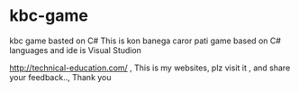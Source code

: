 # kbc-game
kbc game basted on C# 
This is kon banega caror pati game
based on C# languages
and ide is Visual Studion 



http://technical-education.com/ , This is my websites, plz visit it , and share your feedback.., Thank you
